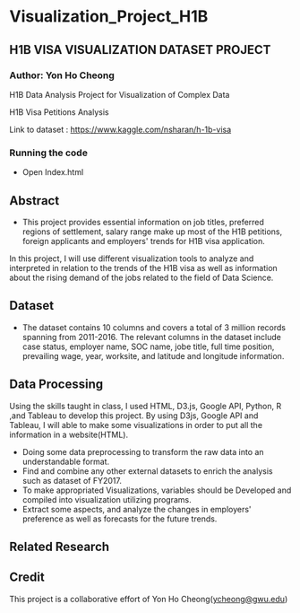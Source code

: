 # Visualization_Project_H1B

##  H1B VISA VISUALIZATION DATASET PROJECT
### Author: Yon Ho Cheong

H1B Data Analysis Project for Visualization of Complex Data

H1B Visa Petitions Analysis

Link to dataset : https://www.kaggle.com/nsharan/h-1b-visa

### Running the code

* Open Index.html

## Abstract

* This project provides essential information on job titles, preferred regions of settlement, salary range make up most of the H1B petitions, foreign applicants and employers' trends for H1B visa application. 

In this project, I will use different visualization tools to analyze and interpreted in relation to the trends of the H1B visa as well as information about the rising demand of the jobs related to the field of Data Science.


## Dataset

* The dataset contains 10 columns and covers a total of 3 million records spanning from 2011-2016. The relevant columns in the dataset include case status, employer name, SOC name, jobe title, full time position, prevailing wage, year, worksite, and latitude and longitude information.


## Data Processing

Using the skills taught in class, I used HTML, D3.js, Google API, Python, R ,and Tableau to develop this project. By using D3js, Google API and Tableau, I will able to make some visualizations in order to put all the information in a website(HTML). 

* Doing some data preprocessing to transform the raw data into an understandable format.
* Find and combine any other external datasets to enrich the analysis such as dataset of FY2017.
* To make appropriated Visualizations, variables should be Developed and compiled into visualization utilizing programs.
* Extract some aspects, and analyze the changes in employers' preference as well as forecasts for the future trends.


## Related Research




## Credit

This project is a collaborative effort of Yon Ho Cheong(ycheong@gwu.edu)
